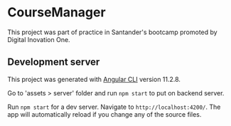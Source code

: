 # CourseManager

This project was part of practice in Santander's bootcamp promoted by Digital Inovation One.

## Development server

This project was generated with [Angular CLI](https://github.com/angular/angular-cli) version 11.2.8.

Go to 'assets > server' folder and run `npm start` to put on backend server.

Run `npm start` for a dev server. Navigate to `http://localhost:4200/`. The app will automatically reload if you change any of the source files.
